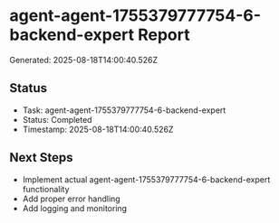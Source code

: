 # agent-agent-1755379777754-6-backend-expert Report

Generated: 2025-08-18T14:00:40.526Z

## Status
- Task: agent-agent-1755379777754-6-backend-expert
- Status: Completed
- Timestamp: 2025-08-18T14:00:40.526Z

## Next Steps
- Implement actual agent-agent-1755379777754-6-backend-expert functionality
- Add proper error handling
- Add logging and monitoring
